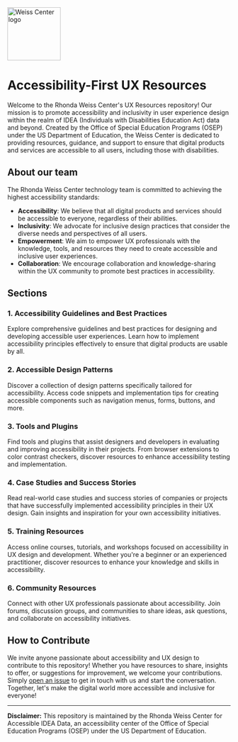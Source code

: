 <img src="https://github.com/WeissCenter/ux-resources/assets/135261167/6da6e8ee-8c48-403e-a9f1-cb39c7ceb16b" width="120" alt="Weiss Center logo"> 

# Accessibility-First UX Resources
Welcome to the Rhonda Weiss Center's UX Resources repository! Our mission is to promote accessibility and inclusivity in user experience design within the realm of IDEA (Individuals with Disabilities Education Act) data and beyond. Created by the Office of Special Education Programs (OSEP) under the US Department of Education, the Weiss Center is dedicated to providing resources, guidance, and support to ensure that digital products and services are accessible to all users, including those with disabilities.

## About our team
The Rhonda Weiss Center technology team is committed to achieving the highest accessibility standards:
- **Accessibility**: We believe that all digital products and services should be accessible to everyone, regardless of their abilities.
- **Inclusivity**: We advocate for inclusive design practices that consider the diverse needs and perspectives of all users.
- **Empowerment**: We aim to empower UX professionals with the knowledge, tools, and resources they need to create accessible and inclusive user experiences.
- **Collaboration**: We encourage collaboration and knowledge-sharing within the UX community to promote best practices in accessibility.

## Sections

### 1. Accessibility Guidelines and Best Practices
Explore comprehensive guidelines and best practices for designing and developing accessible user experiences. Learn how to implement accessibility principles effectively to ensure that digital products are usable by all.

### 2. Accessible Design Patterns
Discover a collection of design patterns specifically tailored for accessibility. Access code snippets and implementation tips for creating accessible components such as navigation menus, forms, buttons, and more.

### 3. Tools and Plugins
Find tools and plugins that assist designers and developers in evaluating and improving accessibility in their projects. From browser extensions to color contrast checkers, discover resources to enhance accessibility testing and implementation.

### 4. Case Studies and Success Stories
Read real-world case studies and success stories of companies or projects that have successfully implemented accessibility principles in their UX design. Gain insights and inspiration for your own accessibility initiatives.

### 5. Training Resources
Access online courses, tutorials, and workshops focused on accessibility in UX design and development. Whether you're a beginner or an experienced practitioner, discover resources to enhance your knowledge and skills in accessibility.

### 6. Community Resources
Connect with other UX professionals passionate about accessibility. Join forums, discussion groups, and communities to share ideas, ask questions, and collaborate on accessibility initiatives.

## How to Contribute
We invite anyone passionate about accessibility and UX design to contribute to this repository! Whether you have resources to share, insights to offer, or suggestions for improvement, we welcome your contributions. Simply [open an issue](https://github.com/WeissCenter/ux-resources/issues/new/choose) to get in touch with us and start the conversation. Together, let's make the digital world more accessible and inclusive for everyone!

---

**Disclaimer:** This repository is maintained by the Rhonda Weiss Center for Accessible IDEA Data, an accessibility center of the Office of Special Education Programs (OSEP) under the US Department of Education. 
